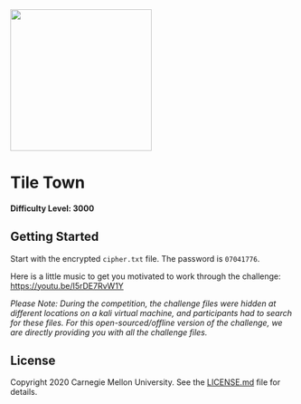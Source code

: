 <img src="../../../../logo.png" height="250px">

# Tile Town
#### Difficulty Level: 3000

## Getting Started

Start with the encrypted `cipher.txt` file. The password is `07041776`.

Here is a little music to get you motivated to work through the challenge: https://youtu.be/I5rDE7RvW1Y 

*Please Note: During the competition, the challenge files were hidden at different locations on a kali virtual machine, and participants had to search for these files. For this open-sourced/offline version of the challenge, we are directly providing you with all the challenge files.*

## License
Copyright 2020 Carnegie Mellon University. See the [LICENSE.md](../../LICENSE.md) file for details.